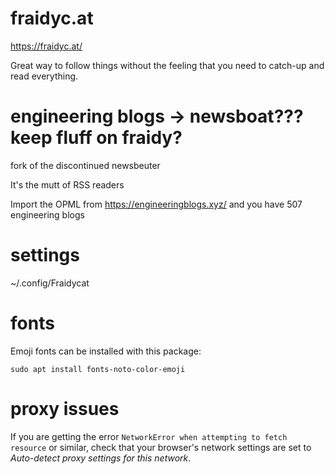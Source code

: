 # fraidyc.at
https://fraidyc.at/

Great way to follow things without the feeling that you need to catch-up and read everything.

# engineering blogs -> newsboat??? keep fluff on fraidy?
fork of the discontinued newsbeuter

It's the mutt of RSS readers

Import the OPML from https://engineeringblogs.xyz/ and you have 507 engineering blogs

# settings
~/.config/Fraidycat

# fonts
Emoji fonts can be installed with this package:
```
sudo apt install fonts-noto-color-emoji
```

# proxy issues
If you are getting the error `NetworkError when attempting to fetch resource` or similar, check that your browser's network settings are set to _Auto-detect proxy settings for this network_.